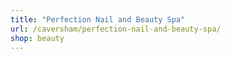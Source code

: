 ```yaml
---
title: "Perfection Nail and Beauty Spa"
url: /caversham/perfection-nail-and-beauty-spa/
shop: beauty
---
```

